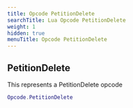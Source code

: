 ```yaml
---
title: Opcode PetitionDelete
searchTitle: Lua Opcode PetitionDelete
weight: 1
hidden: true
menuTitle: Opcode PetitionDelete
---
```

## PetitionDelete

This represents a PetitionDelete opcode
```lua
Opcode.PetitionDelete
```